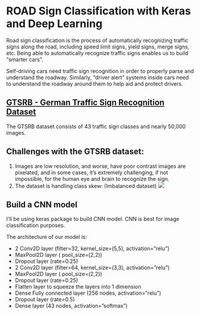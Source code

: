 # ROAD Sign Classification with Keras and Deep Learning

Road sign classification is the process of automatically recognizing traffic signs along the road, including speed limit signs, yield signs, merge signs, etc. Being able to automatically recognize traffic signs enables us to build “smarter cars”.

Self-driving cars need traffic sign recognition in order to properly parse and understand the roadway. Similarly, “driver alert” systems inside cars need to understand the roadway around them to help aid and protect drivers.


## [GTSRB - German Traffic Sign Recognition Dataset](https://www.kaggle.com/meowmeowmeowmeowmeow/gtsrb-german-traffic-sign)
The GTSRB dataset consists of 43 traffic sign classes and nearly 50,000 images.


## **Challenges with the GTSRB dataset:**
1. Images are low resolution, and worse, have poor contrast images are pixelated, and in some cases, it’s extremely challenging, if not impossible, for the human eye and brain to recognize the sign.
2. The dataset is handling class skew: (Imbalanced dataset)
![](https://i.postimg.cc/yxQWHvpW/imbalanced-dataset.jpg)


## **Build a CNN model**
I'll be using keras package to build CNN model. CNN is best for image classification purposes.

The architecture of our model is:

- 2 Conv2D layer (filter=32, kernel_size=(5,5), activation=”relu”)
- MaxPool2D layer ( pool_size=(2,2))
- Dropout layer (rate=0.25)
- 2 Conv2D layer (filter=64, kernel_size=(3,3), activation=”relu”)
- MaxPool2D layer ( pool_size=(2,2))
- Dropout layer (rate=0.25)
- Flatten layer to squeeze the layers into 1 dimension
- Dense Fully connected layer (256 nodes, activation=”relu”)
- Dropout layer (rate=0.5)
- Dense layer (43 nodes, activation=”softmax”)
